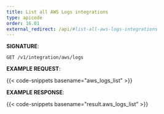 ```yaml
---
title: List all AWS Logs integrations
type: apicode
order: 16.01
external_redirect: /api/#list-all-aws-logs-integrations
---
```


**SIGNATURE**:

`GET /v1/integration/aws/logs`

**EXAMPLE REQUEST**:

{{< code-snippets basename="aws_logs_list" >}}

**EXAMPLE RESPONSE**:

{{< code-snippets basename="result.aws_logs_list" >}}